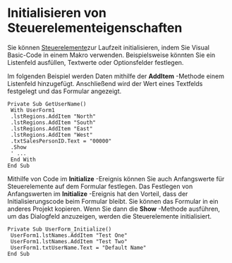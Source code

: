 
# Initialisieren von Steuerelementeigenschaften

Sie können [Steuerelemente](a85149e1-459e-f83b-3171-467a7e29ca28.md)zur Laufzeit initialisieren, indem Sie Visual Basic-Code in einem Makro verwenden. Beispielsweise könnten Sie ein Listenfeld ausfüllen, Textwerte oder Optionsfelder festlegen.

Im folgenden Beispiel werden Daten mithilfe der  **AddItem** -Methode einem Listenfeld hinzugefügt. Anschließend wird der Wert eines Textfelds festgelegt und das Formular angezeigt.



```
Private Sub GetUserName() 
 With UserForm1 
 .lstRegions.AddItem "North" 
 .lstRegions.AddItem "South" 
 .lstRegions.AddItem "East" 
 .lstRegions.AddItem "West" 
 .txtSalesPersonID.Text = "00000" 
 .Show 
 ' ... 
 End With 
End Sub
```

Mithilfe von Code im  **Initialize** -Ereignis können Sie auch Anfangswerte für Steuerelemente auf dem Formular festlegen. Das Festlegen von Anfangswerten im **Initialize** -Ereignis hat den Vorteil, dass der Initialisierungscode beim Formular bleibt. Sie können das Formular in ein anderes Projekt kopieren. Wenn Sie dann die **Show** -Methode ausführen, um das Dialogfeld anzuzeigen, werden die Steuerelemente initialisiert.



```
Private Sub UserForm_Initialize() 
 UserForm1.lstNames.AddItem "Test One" 
 UserForm1.lstNames.AddItem "Test Two" 
 UserForm1.txtUserName.Text = "Default Name" 
End Sub
```

